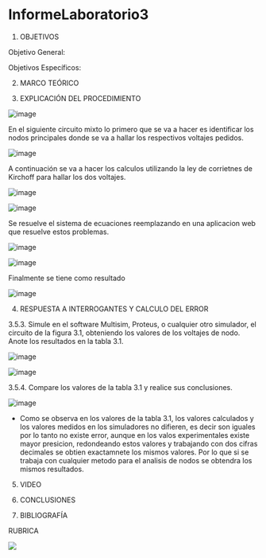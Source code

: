 # InformeLaboratorio3


1. OBJETIVOS

Objetivo General:


Objetivos Específicos:


2. MARCO TEÓRICO 

3. EXPLICACIÓN DEL PROCEDIMIENTO

![image](https://user-images.githubusercontent.com/93734334/143767972-c1fc0654-a1ef-41f1-95d7-8ba906c54d2d.png)

En el siguiente circuito mixto lo primero que se va a hacer es identificar los nodos principales donde se va a hallar los respectivos voltajes pedidos. 

![image](https://user-images.githubusercontent.com/93734334/143769171-23b45004-708f-4edb-b36b-cf68a2693bb7.png)

A continuación se va a hacer los calculos utilizando la ley de corrietnes de Kirchoff para hallar los dos voltajes.

![image](https://user-images.githubusercontent.com/93734334/143769238-de14edd2-06d5-413a-be12-1d2af2c9ff02.png)

![image](https://user-images.githubusercontent.com/93734334/143769263-d853978d-82c7-4591-a822-e368181481e1.png)

Se resuelve el sistema de ecuaciones reemplazando en una aplicacion web que resuelve estos problemas.

![image](https://user-images.githubusercontent.com/93734334/143769321-39af1bf0-d4ff-4a3b-ae82-bb4bc660e999.png)

![image](https://user-images.githubusercontent.com/93734334/143769326-0b704cd2-7b0a-4b90-8905-c022521b103a.png)

Finalmente se tiene como resultado

![image](https://user-images.githubusercontent.com/93734334/143769298-764fb887-fe35-46ac-8177-0d16c1e1cbf2.png)

4. RESPUESTA A INTERROGANTES Y CALCULO DEL ERROR

3.5.3. Simule en el software Multisim, Proteus, o cualquier otro simulador, el circuito de la figura 3.1, obteniendo los valores de los voltajes de nodo. Anote los resultados en
la tabla 3.1.

![image](https://user-images.githubusercontent.com/93734334/143769557-36481069-ec5c-4a46-84d7-d6cd78d937a6.png)

![image](https://user-images.githubusercontent.com/93734334/143769565-0a14d300-3d17-433f-871b-9fb43423db2d.png)

3.5.4. Compare los valores de la tabla 3.1 y realice sus conclusiones.

![image](https://user-images.githubusercontent.com/93734334/143769595-6a68fe11-3b20-42fc-a10b-ee4ca9d32499.png)

* Como se observa en los valores de la tabla 3.1, los valores calculados y los valores medidos en los simuladores no difieren, es decir son iguales por lo tanto no existe error, aunque en los valos experimentales existe mayor presicion, redondeando estos valores y trabajando con dos cifras decimales se obtien exactamnete los mismos valores. Por lo que si se trabaja con cualquier metodo para el analisis de nodos se obtendra los mismos resultados.

5. VIDEO

6. CONCLUSIONES

7. BIBLIOGRAFÍA

RUBRICA

![](https://github.com/doalulema/InformeLaboratorio/blob/main/Laboratorio.png)
